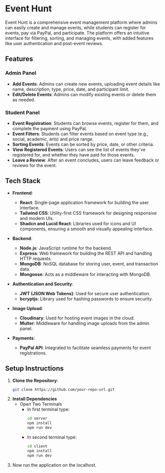 # Event Hunt
<!-- admin pakshal31@gmail.com Pmmn@3108--> 
<!-- user pakshal2805@gmail.com Pmmn@3108 -->
Event Hunt is a comprehensive event management platform where admins can easily create and manage events, while students can register for events, pay via PayPal, and participate. The platform offers an intuitive interface for filtering, sorting, and managing events, with added features like user authentication and post-event reviews.

## Features

### Admin Panel
- **Add Events**: Admins can create new events, uploading event details like name, description, type, price, date, and participant limit.
- **Edit/Delete Events**: Admins can modify existing events or delete them as needed.

### Student Panel
- **Event Registration**: Students can browse events, register for them, and complete the payment using PayPal.
- **Event Filters**: Students can filter events based on event type (e.g., social, academic, arts) and price range.
- **Sorting Events**: Events can be sorted by price, date, or other criteria.
- **View Registered Events**: Users can see the list of events they've registered for, and whether they have paid for those events.
- **Leave a Review**: After an event concludes, users can leave feedback or reviews for the event.

## Tech Stack

- **Frontend**: 
  - **React**: Single-page application framework for building the user interface.
  - **Tailwind CSS**: Utility-first CSS framework for designing responsive and modern UIs.
  - **Shadcn and Lucid React**: Libraries used for icons and UI components, ensuring a smooth and visually appealing interface.
  
- **Backend**: 
  - **Node.js**: JavaScript runtime for the backend.
  - **Express**: Web framework for building the REST API and handling HTTP requests.
  - **MongoDB**: NoSQL database for storing user, event, and transaction data.
  - **Mongoose**: Acts as a middleware for interacting with MongoDB.

- **Authentication and Security**:
  - **JWT (JSON Web Tokens)**: Used for secure user authentication.
  - **bcryptjs**: Library used for hashing passwords to ensure security.

- **Image Upload**:
  - **Cloudinary**: Used for hosting event images in the cloud.
  - **Multer**: Middleware for handling image uploads from the admin panel.

- **Payments**:
  - **PayPal API**: Integrated to facilitate seamless payments for event registrations.


## Setup Instructions

1. **Clone the Repository**:
   ```bash
   git clone https://github.com/your-repo-url.git
   ```
2. **Install Dependencies**
    - Open Two Terminals
      - In first terminal type:
        ```bash
        cd server
        npm install
        npm run dev
        ```
      - In second terminal type:
        ```bash
        cd client
        npm install
        npm run dev
        ```
3. Now run the application on the localhost.

```




